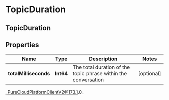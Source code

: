 # TopicDuration

## TopicDuration

## Properties

|Name | Type | Description | Notes|
|------------ | ------------- | ------------- | -------------|
| **totalMilliseconds** | **Int64** | The total duration of the topic phrase within the conversation | [optional] |



_PureCloudPlatformClientV2@173.1.0_
